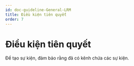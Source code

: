 ```yaml
---
id: doc-guideline-General-LRM
title: Điều kiện tiên quyết
order: 7
---
```

# Điều kiện tiên quyết
Để tạo sự kiện, đảm bảo rằng đã có kênh chứa các sự kiện.